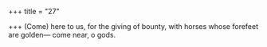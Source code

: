 +++
title = "27"

+++
(Come) here to us, for the giving of bounty, with horses whose forefeet  are golden—
come near, o gods.